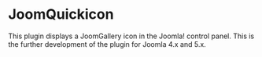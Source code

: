 # JoomQuickicon
This plugin displays a JoomGallery icon in the Joomla! control panel.
This is the further development of the plugin for Joomla 4.x and 5.x.
